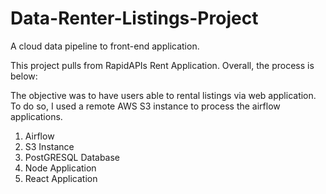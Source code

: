 # Data-Renter-Listings-Project
A cloud data pipeline to front-end application.

This project pulls from RapidAPIs Rent Application. Overall, the process is below:

The objective was to have users able to rental listings via web application. To do so, I used a remote AWS S3 instance to process the airflow applications.

1. Airflow
2. S3 Instance
3. PostGRESQL Database
5. Node Application
6. React Application
